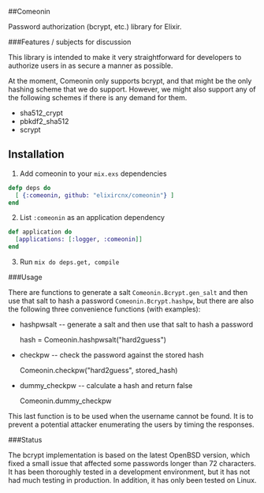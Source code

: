 ##Comeonin

Password authorization (bcrypt, etc.) library for Elixir.

###Features / subjects for discussion

This library is intended to make it very straightforward for developers
to authorize users in as secure a manner as possible.

At the moment, Comeonin only supports bcrypt, and that might be the
only hashing scheme that we do support. However, we might also support
any of the following schemes if there is any demand for them.

* sha512_crypt
* pbkdf2_sha512
* scrypt

## Installation

1. Add comeonin to your `mix.exs` dependencies

  ```elixir
  defp deps do
    [ {:comeonin, github: "elixircnx/comeonin"} ]
  end
  ```

2. List `:comeonin` as an application dependency

  ```elixir
  def application do
    [applications: [:logger, :comeonin]]
  end
  ```

3. Run `mix do deps.get, compile`

###Usage

There are functions to generate a salt `Comeonin.Bcrypt.gen_salt`
and then use that salt to hash a password `Comeonin.Bcrypt.hashpw`, but there are
also the following three convenience functions (with examples):

* hashpwsalt -- generate a salt and then use that salt to hash a password

    hash = Comeonin.hashpwsalt("hard2guess")

* checkpw -- check the password against the stored hash

    Comeonin.checkpw("hard2guess", stored_hash)

* dummy_checkpw -- calculate a hash and return false

    Comeonin.dummy_checkpw

This last function is to be used when the username cannot be found.
It is to prevent a potential attacker enumerating the users by timing
the responses.

###Status

The bcrypt implementation is based on the latest OpenBSD version, which
fixed a small issue that affected some passwords longer than 72 characters.
It has been thoroughly tested in a development environment, but it has
not had much testing in production. In addition, it has only been tested
on Linux.
